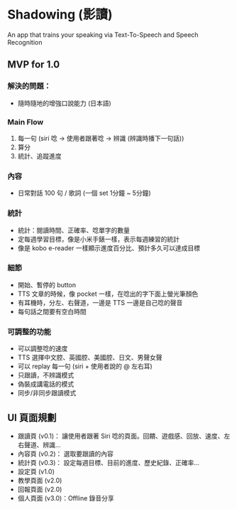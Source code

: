 # Shadowing (影讀)
An app that trains your speaking via Text-To-Speech and Speech Recognition

## MVP for 1.0
### 解決的問題：
* 隨時隨地的增強口說能力 (日本語)

### Main Flow
1. 每一句 (siri 唸 -> 使用者跟著唸 -> 辨識 (辨識時播下一句話))
2. 算分
3. 統計、追蹤進度 

### 內容
* 日常對話 100 句 / 歌詞 (一個 set 1分鐘 ~ 5分鐘)

### 統計
* 統計：閱讀時間、正確率、唸單字的數量
* 定每週學習目標，像是小米手錶一樣，表示每週練習的統計
* 像是 kobo e-reader 一樣顯示進度百分比、預計多久可以達成目標

### 細節
* 開始、暫停的 button
* TTS 文章的時候，像 pocket 一樣，在唸出的字下面上螢光筆顏色
* 有耳機時，分左、右聲道，一邊是 TTS 一邊是自己唸的聲音
* 每句話之間要有空白時間

### 可調整的功能
* 可以調整唸的速度
* TTS 選擇中文腔、英國腔、美國腔、日文、男聲女聲
* 可以 replay 每一句 (siri + 使用者說的 @ 左右耳)
* 只跟讀，不辨識模式
* 偽裝成講電話的模式
* 同步/非同步跟讀模式

## UI 頁面規劃
* 跟讀頁 (v0.1)： 讓使用者跟著 Siri 唸的頁面。回饋、遊戲感、回放、速度、左右聲道、辨識...
* 內容頁 (v0.2)： 選取要跟讀的內容
* 統計頁 (v0.3)： 設定每週目標、目前的進度、歷史紀錄、正確率...
* 設定頁 (v1.0)
* 教學頁面 (v2.0)
* 回報頁面 (v2.0)
* 個人頁面 (v3.0)：Offline 錄音分享